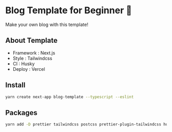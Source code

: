 # Blog Template for Beginner 📇

Make your own blog with this template!

## About Template

- Framework : Next.js
- Style : Tailwindcss
- CI : Husky
- Deploy : Vercel

## Install

```sh
yarn create next-app blog-template --typescript --eslint
```

## Packages

```sh
yarn add -D prettier tailwindcss postcss prettier-plugin-tailwindcss husky lint-staged
```
